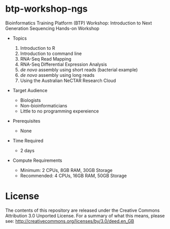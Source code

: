 # btp-workshop-ngs
Bioinformatics Training Platform (BTP) Workshop: Introduction to Next Generation Sequencing Hands-on Workshop

  * Topics
    1. Introduction to R
    2. Introduction to command line
    3. RNA-Seq Read Mapping
    4. RNA-Seq Differential Expression Analysis
    5. *de novo* assembly using short reads (bacterial example)
    6. *de novo* assembly using long reads
    7. Using the Australian NeCTAR Research Cloud

  * Target Audience
    * Biologists
	* Non-bioinformaticians
	* Little to no programming expereience
  * Prerequisites
    * None
  * Time Required
    * 2 days
  * Compute Requirements
    * Minimum: 2 CPUs, 8GB RAM, 30GB Storage
    * Recommended: 4 CPUs, 16GB RAM, 50GB Storage

License
=======
The contents of this repository are released under the Creative Commons
Attribution 3.0 Unported License. For a summary of what this means,
please see:
http://creativecommons.org/licenses/by/3.0/deed.en_GB

